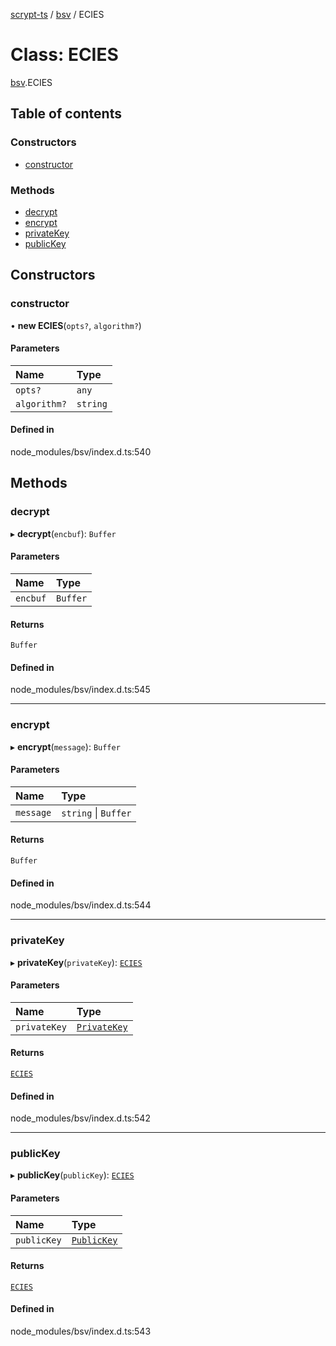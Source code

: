 [scrypt-ts](../README.md) / [bsv](../modules/bsv.md) / ECIES

# Class: ECIES

[bsv](../modules/bsv.md).ECIES

## Table of contents

### Constructors

- [constructor](bsv.ECIES.md#constructor)

### Methods

- [decrypt](bsv.ECIES.md#decrypt)
- [encrypt](bsv.ECIES.md#encrypt)
- [privateKey](bsv.ECIES.md#privatekey)
- [publicKey](bsv.ECIES.md#publickey)

## Constructors

### constructor

• **new ECIES**(`opts?`, `algorithm?`)

#### Parameters

| Name | Type |
| :------ | :------ |
| `opts?` | `any` |
| `algorithm?` | `string` |

#### Defined in

node_modules/bsv/index.d.ts:540

## Methods

### decrypt

▸ **decrypt**(`encbuf`): `Buffer`

#### Parameters

| Name | Type |
| :------ | :------ |
| `encbuf` | `Buffer` |

#### Returns

`Buffer`

#### Defined in

node_modules/bsv/index.d.ts:545

___

### encrypt

▸ **encrypt**(`message`): `Buffer`

#### Parameters

| Name | Type |
| :------ | :------ |
| `message` | `string` \| `Buffer` |

#### Returns

`Buffer`

#### Defined in

node_modules/bsv/index.d.ts:544

___

### privateKey

▸ **privateKey**(`privateKey`): [`ECIES`](bsv.ECIES.md)

#### Parameters

| Name | Type |
| :------ | :------ |
| `privateKey` | [`PrivateKey`](bsv.PrivateKey.md) |

#### Returns

[`ECIES`](bsv.ECIES.md)

#### Defined in

node_modules/bsv/index.d.ts:542

___

### publicKey

▸ **publicKey**(`publicKey`): [`ECIES`](bsv.ECIES.md)

#### Parameters

| Name | Type |
| :------ | :------ |
| `publicKey` | [`PublicKey`](bsv.PublicKey.md) |

#### Returns

[`ECIES`](bsv.ECIES.md)

#### Defined in

node_modules/bsv/index.d.ts:543
